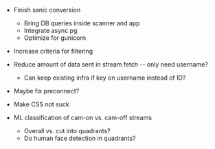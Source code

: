 * Finish sanic conversion
  * Bring DB queries inside scanner and app
  * Integrate async pg
  * Optimize for gunicorn

* Increase criteria for filtering
* Reduce amount of data sent in stream fetch -- only need username?
  * Can keep existing infra if key on username instead of ID?
* Maybe fix preconnect?
* Make CSS not suck
* ML classification of cam-on vs. cam-off streams
  * Overall vs. cut into quadrants?
  * Do human face detection in quadrants?
